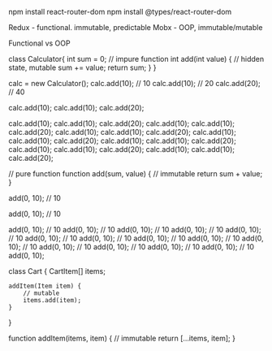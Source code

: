 npm install  react-router-dom
npm install  @types/react-router-dom


Redux - functional. immutable, predictable
Mobx - OOP, immutable/mutable

Functional vs OOP

class Calculator{
    int sum = 0;
    // impure function
    int add(int value) {
        // hidden state, mutable 
        sum += value;
        return sum;
    }
}

calc = new Calculator();
calc.add(10); // 10
calc.add(10); // 20
calc.add(20); // 40

calc.add(10); 
calc.add(10); 
calc.add(20);


calc.add(10); 
calc.add(10); 
calc.add(20);
calc.add(10); 
calc.add(10); 
calc.add(20);
calc.add(10); 
calc.add(10); 
calc.add(20);
calc.add(10); 
calc.add(10); 
calc.add(20);
calc.add(10); 
calc.add(10); 
calc.add(20);
calc.add(10); 
calc.add(10); 
calc.add(20);
calc.add(10); 
calc.add(10); 
calc.add(20);

// pure function
function add(sum, value) {
    // immutable
    return sum + value;
}

add(0, 10); // 10


add(0, 10); // 10

add(0, 10); // 10
add(0, 10); // 10
add(0, 10); // 10
add(0, 10); // 10
add(0, 10); // 10
add(0, 10); // 10
add(0, 10); // 10
add(0, 10); // 10
add(0, 10); // 10
add(0, 10); // 10
add(0, 10); // 10
add(0, 10); // 10
add(0, 10); // 10
add(0, 10); // 10
add(0, 10); 

class Cart {
    CartItem[] items;

    addItem(Item item) {
        // mutable
        items.add(item);
    }
}

function addItem(items, item) {
    // immutable
    return [...items, item];
}